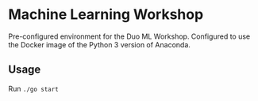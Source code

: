 # Machine Learning Workshop

Pre-configured environment for the Duo ML Workshop. Configured to use the 
Docker image of the Python 3 version of Anaconda.

## Usage

Run `./go start`
